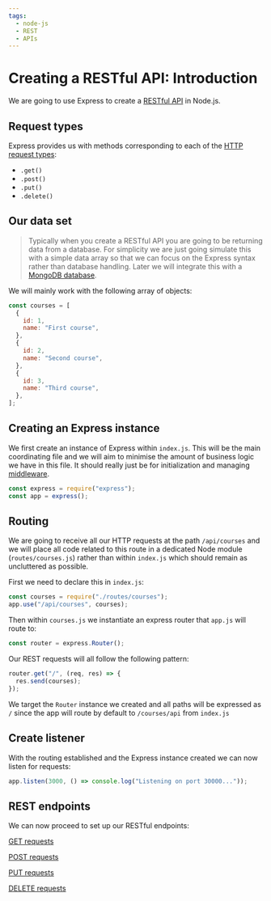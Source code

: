 ```yaml
---
tags:
  - node-js
  - REST
  - APIs
---
```


# Creating a RESTful API: Introduction

We are going to use Express to create a
[RESTful API](RESTful_APIs.md) in Node.js.

## Request types

Express provides us with methods corresponding to each of the
[HTTP request types](HTTP_request_types.md):

- `.get()`
- `.post()`
- `.put()`
- `.delete()`

## Our data set

> Typically when you create a RESTful API you are going to be returning data
> from a database. For simplicity we are just going simulate this with a simple
> data array so that we can focus on the Express syntax rather than database
> handling. Later we will integrate this with a
> [MongoDB database](05_%20Integrating_the_database.md).

We will mainly work with the following array of objects:

```js
const courses = [
  {
    id: 1,
    name: "First course",
  },
  {
    id: 2,
    name: "Second course",
  },
  {
    id: 3,
    name: "Third course",
  },
];
```

## Creating an Express instance

We first create an instance of Express within `index.js`. This will be the main
coordinating file and we will aim to minimise the amount of business logic we
have in this file. It should really just be for initialization and managing
[middleware](Middleware_in_NodeJS.md).

```js
const express = require("express");
const app = express();
```

## Routing

We are going to receive all our HTTP requests at the path `/api/courses` and we
will place all code related to this route in a dedicated Node module
(`routes/courses.js`) rather than within `index.js` which should remain as
uncluttered as possible.

First we need to declare this in `index.js`:

```js
const courses = require("./routes/courses");
app.use("/api/courses", courses);
```

Then within `courses.js` we instantiate an express router that `app.js` will
route to:

```js
const router = express.Router();
```

Our REST requests will all follow the following pattern:

```js
router.get("/", (req, res) => {
  res.send(courses);
});
```

We target the `Router` instance we created and all paths will be expressed as
`/` since the app will route by default to `/courses/api` from `index.js`

## Create listener

With the routing established and the Express instance created we can now listen
for requests:

```js
app.listen(3000, () => console.log("Listening on port 30000..."));
```

## REST endpoints

We can now proceed to set up our RESTful endpoints:

[GET requests](1_GET.md)

[POST requests](2_POST.md)

[PUT requests](3_PUT.md)

[DELETE requests](4_DELETE.md)
